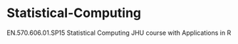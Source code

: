 # Statistical-Computing

EN.570.606.01.SP15 Statistical Computing
JHU course with Applications in R
